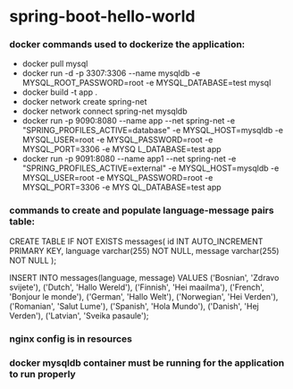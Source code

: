 ﻿# spring-boot-hello-world

### docker commands used to dockerize the application: 
- docker pull mysql
- docker run -d -p 3307:3306 --name mysqldb -e MYSQL_ROOT_PASSWORD=root -e MYSQL_DATABASE=test mysql 
- docker build -t app .
- docker network create spring-net 
- docker network connect spring-net mysqldb
- docker run -p 9090:8080 --name app --net spring-net -e "SPRING_PROFILES_ACTIVE=database" -e MYSQL_HOST=mysqldb -e MYSQL_USER=root -e MYSQL_PASSWORD=root -e MYSQL_PORT=3306 -e MYSQ
  L_DATABASE=test app
- docker run -p 9091:8080 --name app1 --net spring-net -e "SPRING_PROFILES_ACTIVE=external" -e MYSQL_HOST=mysqldb -e MYSQL_USER=root -e MYSQL_PASSWORD=root -e MYSQL_PORT=3306 -e MYS
  QL_DATABASE=test app

### commands to create and populate language-message pairs table:
CREATE TABLE IF NOT EXISTS messages(
id INT AUTO_INCREMENT PRIMARY KEY,
language varchar(255) NOT NULL,
message varchar(255) NOT NULL
);

INSERT INTO messages(language, message)
VALUES
('Bosnian', 'Zdravo svijete'),
('Dutch', 'Hallo Wereld'),
('Finnish', 'Hei maailma'),
('French', 'Bonjour le monde'),
('German', 'Hallo Welt'),
('Norwegian', 'Hei Verden'),
('Romanian', 'Salut Lume'),
('Spanish', 'Hola Mundo'),
('Danish', 'Hej Verden'),
('Latvian', 'Sveika pasaule');

### nginx config is in resources
### docker mysqldb container must be running for the application to run properly

